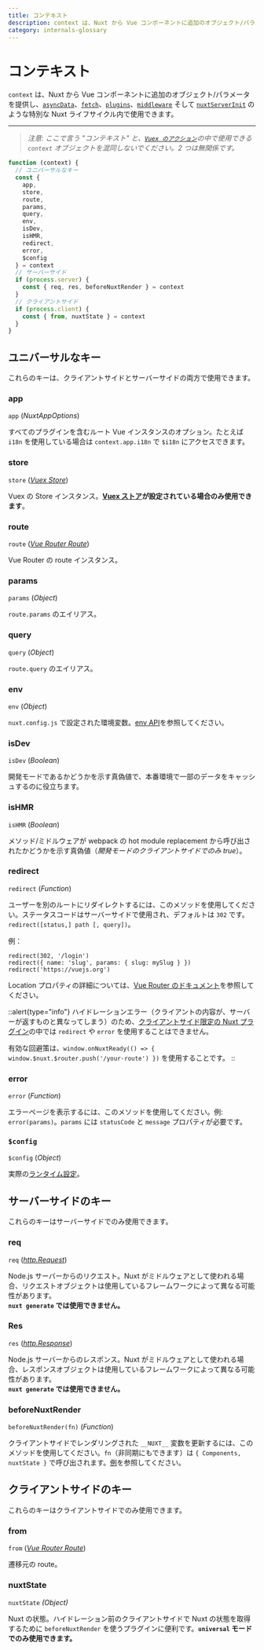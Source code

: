```yaml
---
title: コンテキスト
description: context は、Nuxt から Vue コンポーネントに追加のオブジェクト/パラメータを提供し、特別な Nuxt ライフサイクル内で使用できます。
category: internals-glossary
---
```

# コンテキスト

`context` は、Nuxt から Vue コンポーネントに追加のオブジェクト/パラメータを提供し、[`asyncData`](/docs/features/data-fetching#async-data)、[`fetch`](/docs/features/data-fetching)、[`plugins`](/docs/directory-structure/plugins)、[`middleware`](/docs/directory-structure/middleware#router-middleware) そして [`nuxtServerInit`](/docs/directory-structure/store#the-nuxtserverinit-action) のような特別な Nuxt ライフサイクル内で使用できます。

---

> _注意: ここで言う "コンテキスト" と、[`Vuex のアクション`](https://vuex.vuejs.org/guide/actions.html)の中で使用できる `context` オブジェクトを混同しないでください。2 つは無関係です。_

```js
function (context) {
  // ユニバーサルなキー
  const {
    app,
    store,
    route,
    params,
    query,
    env,
    isDev,
    isHMR,
    redirect,
    error,
    $config
  } = context
  // サーバーサイド
  if (process.server) {
    const { req, res, beforeNuxtRender } = context
  }
  // クライアントサイド
  if (process.client) {
    const { from, nuxtState } = context
  }
}
```

## ユニバーサルなキー

これらのキーは、クライアントサイドとサーバーサイドの両方で使用できます。

### app

`app` (_NuxtAppOptions_)

すべてのプラグインを含むルート Vue インスタンスのオプション。たとえば `i18n` を使用している場合は `context.app.i18n` で `$i18n` にアクセスできます。

### store

`store` ([_Vuex Store_](https://vuex.vuejs.org/api/#vuex-store-instance-properties))

Vuex の Store インスタンス。**[Vuex ストア](/docs/directory-structure/store)が設定されている場合のみ使用できます**。

### route

`route` ([_Vue Router Route_](https://router.vuejs.org/api/#the-route-object))

Vue Router の route インスタンス。

### params

`params` (_Object_)

`route.params` のエイリアス。

### query

`query` (_Object_)

`route.query` のエイリアス。

### env

`env` (_Object_)

`nuxt.config.js` で設定された環境変数。[env API](/docs/configuration-glossary/configuration-env)を参照してください。

### isDev

`isDev` (_Boolean_)

開発モードであるかどうかを示す真偽値で、本番環境で一部のデータをキャッシュするのに役立ちます。

### isHMR

`isHMR` (_Boolean_)

メソッド/ミドルウェアが webpack の hot module replacement から呼び出されたかどうかを示す真偽値（_開発モードのクライアントサイドでのみ true_）。

### redirect

`redirect` (_Function_)

ユーザーを別のルートにリダイレクトするには、このメソッドを使用してください。ステータスコードはサーバーサイドで使用され、デフォルトは `302` です。 `redirect([status,] path [, query])`。

例：

```js{}[]
redirect(302, '/login')
redirect({ name: 'slug', params: { slug: mySlug } })
redirect('https://vuejs.org')
```

Location プロパティの詳細については、[Vue Router のドキュメント](https://github.com/vuejs/vue-router/blob/64d60c01920405f0b93e00a401c73868b08ee6e5/types/router.d.ts#L161-L169)を参照してください。

::alert{type="info"}
ハイドレーションエラー（クライアントの内容が、サーバーが返すものと異なってしまう）のため、[クライアントサイド限定の Nuxt プラグイン](/docs/directory-structure/plugins#client-or-server-side-only)の中では `redirect` や `error` を使用することはできません。

有効な回避策は、`window.onNuxtReady(() => { window.$nuxt.$router.push('/your-route') })` を使用することです。
::

### error

`error` (_Function_)

エラーページを表示するには、このメソッドを使用してください。例: `error(params)`。`params` には `statusCode` と `message` プロパティが必要です。

### `$config`

`$config` (_Object_)

実際の[ランタイム設定](/docs/configuration-glossary/configuration-runtime-config)。

## サーバーサイドのキー

これらのキーはサーバーサイドでのみ使用できます。

### req

`req` ([_http.Request_](https://nodejs.org/api/http.html#http_class_http_incomingmessage))

Node.js サーバーからのリクエスト。Nuxt がミドルウェアとして使われる場合、リクエストオブジェクトは使用しているフレームワークによって異なる可能性があります。<br>**`nuxt generate` では使用できません。**

### Res

`res` ([_http.Response_](https://nodejs.org/api/http.html#http_class_http_serverresponse))

Node.js サーバーからのレスポンス。Nuxt がミドルウェアとして使われる場合、レスポンスオブジェクトは使用しているフレームワークによって異なる可能性があります。<br>**`nuxt generate` では使用できません。**

### beforeNuxtRender

`beforeNuxtRender(fn)` (_Function_)

クライアントサイドでレンダリングされた `__NUXT__` 変数を更新するには、このメソッドを使用してください。`fn`（非同期にもできます）は `{ Components, nuxtState }` で呼び出されます。[例](https://github.com/nuxt/nuxt.js/blob/cf6b0df45f678c5ac35535d49710c606ab34787d/test/fixtures/basic/pages/special-state.vue)を参照してください。

## クライアントサイドのキー

これらのキーはクライアントサイドでのみ使用できます。

### from

`from` ([_Vue Router Route_](https://router.vuejs.org/api/#the-route-object))

遷移元の route。

### nuxtState

`nuxtState` _(Object)_

Nuxt の状態。ハイドレーション前のクライアントサイドで Nuxt の状態を取得するために `beforeNuxtRender` を使うプラグインに便利です。**`universal` モードでのみ使用できます。**
